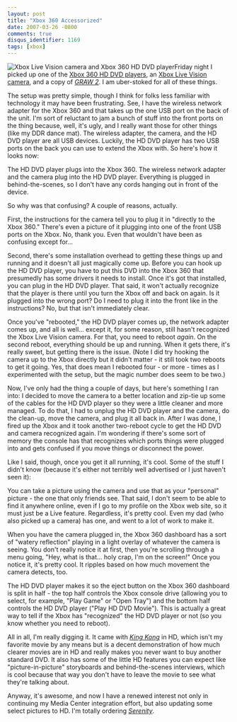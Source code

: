 ```yaml
---
layout: post
title: "Xbox 360 Accessorized"
date: 2007-03-26 -0800
comments: true
disqus_identifier: 1169
tags: [xbox]
---
```

![Xbox Live Vision camera and Xbox 360 HD DVD
player](https://hyqi8g.dm1.livefilestore.com/y2ptsQUwx8Gs87JRWhp2-YqvIrnRDUUNYdBCe0DWkLtTLDAzPKLcOSlXOUSPh6tNgwQ0KJc2jEWI17KzvLwrFDvERsb_MleRyTD63IwkCSn7_Y/20070326xboxaccessories.png?psid=1)Friday
night I picked up one of the [Xbox 360 HD DVD
players](http://www.amazon.com/exec/obidos/ASIN/B000JHO4L0/mhsvortex),
an [Xbox Live Vision
camera](http://www.amazon.com/exec/obidos/ASIN/B000GCGB3M/mhsvortex),
and a copy of [*GRAW
2*](http://www.amazon.com/exec/obidos/ASIN/B000LXIO6I/mhsvortex). I am
uber-stoked for all of these things.

 The setup was pretty simple, though I think for folks less familiar
with technology it may have been frustrating. See, I have the wireless
network adapter for the Xbox 360 and that takes up the one USB port on
the back of the unit. I'm sort of reluctant to jam a bunch of stuff into
the front ports on the thing because, well, it's ugly, and I really want
those for other things (like my DDR dance mat). The wireless adapter,
the camera, and the HD DVD player are all USB devices. Luckily, the HD
DVD player has two USB ports on the back you can use to extend the Xbox
with. So here's how it looks now:

 The HD DVD player plugs into the Xbox 360. The wireless network adapter
and the camera plug into the HD DVD player. Everything is plugged in
behind-the-scenes, so I don't have any cords hanging out in front of the
device.

 So why was that confusing? A couple of reasons, actually.

 First, the instructions for the camera tell you to plug it in "directly
to the Xbox 360." There's even a picture of it plugging into one of the
front USB ports on the Xbox. No, thank you. Even that wouldn't have been
as confusing except for...

 Second, there's some installation overhead to getting these things up
and running and it doesn't all just magically come up. Before you can
hook up the HD DVD player, you have to put this DVD into the Xbox 360
that presumedly has some drivers it needs to install. Once it's got that
installed, you can plug in the HD DVD player. That said, it won't
actually recognize that the player is there until you turn the Xbox off
and back on again. Is it plugged into the wrong port? Do I need to plug
it into the front like in the instructions? No, but that isn't
immediately clear.

 Once you've "rebooted," the HD DVD player comes up, the network adapter
comes up, and all is well... except it, for some reason, still hasn't
recognized the Xbox Live Vision camera. For that, you need to reboot
*again*. On the second reboot, everything should be up and running. When
it gets there, it's really sweet, but getting there is the issue. (Note
I did try hooking the camera up to the Xbox directly but it didn't
matter - it still took two reboots to get it going. Yes, that does mean
I rebooted four - or more - times as I experimented with the setup, but
the magic number does seem to be two.)

 Now, I've only had the thing a couple of days, but here's something I
ran into: I decided to move the camera to a better location and zip-tie
up some of the cables for the HD DVD player so they were a little
cleaner and more managed. To do that, I had to unplug the HD DVD player
and the camera, do the clean-up, move the camera, and plug it all back
in. After I was done, I fired up the Xbox and it took another two-reboot
cycle to get the HD DVD and camera recognized again. I'm wondering if
there's some sort of memory the console has that recognizes which ports
things were plugged into and gets confused if you move things or
disconnect the power.

 Like I said, though, once you get it all running, it's cool. Some of
the stuff I didn't know (because it's either not terribly well
advertised or I just haven't seen it):

 You can take a picture using the camera and use that as your "personal"
picture - the one that only friends see. That said, I don't seem to be
able to find it anywhere online, even if I go to my profile on the Xbox
web site, so it must just be a Live feature. Regardless, it's pretty
cool. Even my dad (who also picked up a camera) has one, and went to a
lot of work to make it.

 When you have the camera plugged in, the Xbox 360 dashboard has a sort
of "watery reflection" playing in a light overlay of whatever the camera
is seeing. You don't really notice it at first, then you're scrolling
through a menu going, "Hey, what is that... holy crap, I'm on the
screen!" Once you notice it, it's pretty cool. It ripples based on how
much movement the camera detects, too.

 The HD DVD player makes it so the eject button on the Xbox 360
dashboard is split in half - the top half controls the Xbox console
drive (allowing you to select, for example, "Play Game" or "Open Tray")
and the bottom half controls the HD DVD player ("Play HD DVD Movie").
This is actually a great way to tell if the Xbox has "recognized" the HD
DVD player or not (so you know whether you need to reboot).

 All in all, I'm really digging it. It came with [*King
Kong*](http://www.amazon.com/exec/obidos/ASIN/B000ICM5VW/mhsvortex) in
HD, which isn't my favorite movie by any means but is a decent
demonstration of how much clearer movies are in HD and really makes you
never want to buy another standard DVD. It also has some of the little
HD features you can expect like "picture-in-picture" storyboards and
behind-the-scenes interviews, which is cool because that way you don't
have to leave the movie to see what they're talking about.

 Anyway, it's awesome, and now I have a renewed interest not only in
continuing my Media Center integration effort, but also updating some
select pictures to HD. I'm totally ordering
[*Serenity*](http://www.amazon.com/exec/obidos/ASIN/B000FA57N0/mhsvortex).
